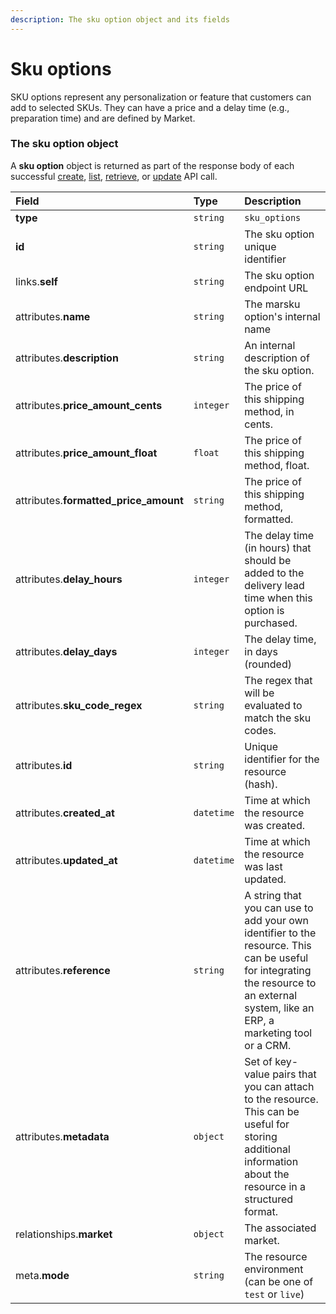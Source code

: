```yaml
---
description: The sku option object and its fields
---
```


# Sku options

SKU options represent any personalization or feature that customers can add to selected SKUs.
They can have a price and a delay time (e.g., preparation time) and are defined by Market.


### The sku option object

A **sku option** object is returned as part of the response body of each successful
[create](https://docs.commercelayer.io/resources/sku_options/create_sku_option),
[list](https://docs.commercelayer.io/resources/sku_options/list_sku_options),
[retrieve](https://docs.commercelayer.io/resources/sku_options/retrieve_sku_option),
or [update](https://docs.commercelayer.io/resources/sku_options/update_sku_option) API call.

| Field | Type | Description |
| :--- | :--- | :--- |
| **type** | `string` | `sku_options` |
| **id** | `string` | The sku option unique identifier |
| links.**self** | `string` | The sku option endpoint URL |
| attributes.**name** | `string` | The marsku option's internal name |
| attributes.**description** | `string` | An internal description of the sku option. |
| attributes.**price_amount_cents** | `integer` | The price of this shipping method, in cents. |
| attributes.**price_amount_float** | `float` | The price of this shipping method, float. |
| attributes.**formatted_price_amount** | `string` | The price of this shipping method, formatted. |
| attributes.**delay_hours** | `integer` | The delay time (in hours) that should be added to the delivery lead time when this option is purchased. |
| attributes.**delay_days** | `integer` | The delay time, in days (rounded) |
| attributes.**sku_code_regex** | `string` | The regex that will be evaluated to match the sku codes. |
| attributes.**id** | `string` | Unique identifier for the resource (hash). |
| attributes.**created_at** | `datetime` | Time at which the resource was created. |
| attributes.**updated_at** | `datetime` | Time at which the resource was last updated. |
| attributes.**reference** | `string` | A string that you can use to add your own identifier to the resource. This can be useful for integrating the resource to an external system, like an ERP, a marketing tool or a CRM. |
| attributes.**metadata** | `object` | Set of key-value pairs that you can attach to the resource. This can be useful for storing additional information about the resource in a structured format. |
| relationships.**market** | `object` | The associated market. |
| meta.**mode** | `string` | The resource environment \(can be one of `test` or `live`\) |
